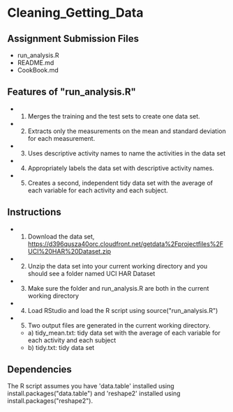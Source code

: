 # Cleaning_Getting_Data

## Assignment Submission Files
- run_analysis.R
- README.md
- CookBook.md

## Features of "run_analysis.R"
- 1) Merges the training and the test sets to create one data set.
- 2) Extracts only the measurements on the mean and standard deviation for each measurement.
- 3) Uses descriptive activity names to name the activities in the data set
- 4) Appropriately labels the data set with descriptive activity names.
- 5) Creates a second, independent tidy data set with the average of each variable for each activity and each subject.
 
## Instructions

- 1) Download the data set, https://d396qusza40orc.cloudfront.net/getdata%2Fprojectfiles%2FUCI%20HAR%20Dataset.zip
- 2) Unzip the data set into your current working directory and you should see a folder named UCI HAR Dataset
- 3) Make sure the folder and run_analysis.R are both in the current working directory
- 4) Load RStudio and load the R script using source("run_analysis.R")
- 5) Two output files are generated in the current working directory. 
    - a) tidy_mean.txt: tidy data set with the average of each variable for each activity and each subject
    - b) tidy.txt: tidy data set

## Dependencies

The R script assumes you have 'data.table' installed using install.packages("data.table") and 'reshape2' installed using install.packages("reshape2").
